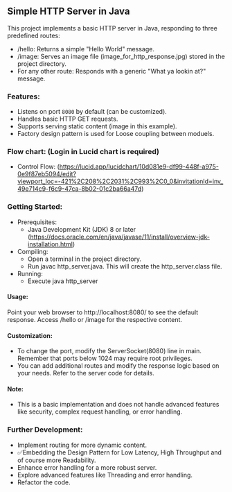 ## Simple HTTP Server in Java
This project implements a basic HTTP server in Java, responding to three predefined routes:
 * /hello: Returns a simple "Hello World" message.
 * /image: Serves an image file (image_for_http_response.jpg) stored in the project directory.
 * For any other route: Responds with a generic "What ya lookin at?" message.

### Features:
 * Listens on port `8080` by default (can be customized).
 * Handles basic HTTP GET requests.
 * Supports serving static content (image in this example).
 * Factory design pattern is used for Loose coupling between moduels.

 ### Flow chart: (Login in Lucid chart is required)
 * Control Flow: (https://lucid.app/lucidchart/10d081e9-df99-448f-a975-0e9f87eb5094/edit?viewport_loc=-421%2C208%2C2031%2C993%2C0_0&invitationId=inv_49e714c9-f6c9-47ca-8b02-01c2ba66a47d) 

### Getting Started:
 * Prerequisites:
   * Java Development Kit (JDK) 8 or later (https://docs.oracle.com/en/java/javase/11/install/overview-jdk-installation.html)
 * Compiling:
   * Open a terminal in the project directory.
   * Run javac http_server.java. This will create the http_server.class file.
 * Running:
   * Execute java http_server

#### Usage:
Point your web browser to http://localhost:8080/ to see the default response. Access /hello or /image for the respective content.

#### Customization:
 * To change the port, modify the ServerSocket(8080) line in main. Remember that ports below 1024 may require root privileges.
 * You can add additional routes and modify the response logic based on your needs. Refer to the server code for details.

#### Note:
 * This is a basic implementation and does not handle advanced features like security, complex request handling, or error handling.

### Further Development:
 * Implement routing for more dynamic content.
 * ✅Embedding the Design Pattern for Low Latency, High Throughput and of course more Readability.
 * Enhance error handling for a more robust server.
 * Explore advanced features like Threading and error handling.
 * Refactor the code.